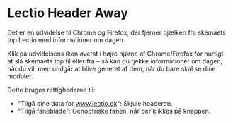 # Lectio Header Away
Det er en udvidelse til Chrome og Firefox, der fjerner bjælken fra skemaets 
top Lectio med informationer om dagen.

Klik på udvidelsens ikon øverst i højre hjørne af Chrome/Firefox for hurtigt 
at slå skemaets top til eller fra – så kan du tjekke informationer om dagen, 
når du vil, men undgår at blive generet af dem, når du bare skal se dine moduler.



Dette bruges rettighederne til:
- "Tilgå dine data for www.lectio.dk": Skjule headeren.
- "Tilgå faneblade": Genopfriske fanen, når der klikkes på knappen.
